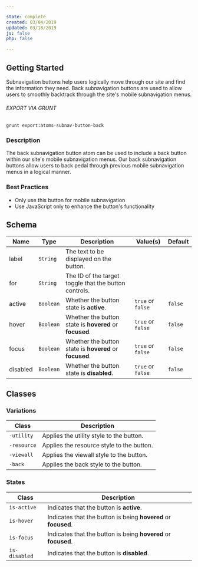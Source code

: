 ```yaml
---

state: complete
created: 03/04/2019
updated: 03/18/2019
js: false
php: false

---
```


## Getting Started

Subnavigation buttons help users logically move through our site and find the information they need. Back subnavigation buttons are used to allow users to smoothly backtrack through the site's mobile subnavigation menus.

###### EXPORT VIA GRUNT

```
grunt export:atoms-subnav-button-back
```


### Description

The back subnavigation button atom can be used to include a back button within our site's mobile subnavigation menus. Our back subnavigation buttons allow users to back pedal through previous mobile subnavigation menus in a logical manner.


### Best Practices

- Only use this button for mobile subnavigation
- Use JavaScript only to enhance the button's functionality


## Schema

| Name            | Type      | Description                                               | Value(s)                                | Default                 |
|-----------------|-----------|-----------------------------------------------------------|-----------------------------------------|-------------------------|
| label           | `String`  | The text to be displayed on the button.                   |                                         |                         |
| for             | `String`  | The ID of the target toggle that the button controls.     |                                         |                         |
| active          | `Boolean` | Whether the button state is **active**.                   | `true` or `false`                       | `false`                 |
| hover           | `Boolean` | Whether the button state is **hovered** or **focused**.   | `true` or `false`                       | `false`                 |
| focus           | `Boolean` | Whether the button state is **hovered** or **focused**.   | `true` or `false`                       | `false`                 |
| disabled        | `Boolean` | Whether the button state is **disabled**.                 | `true` or `false`                       | `false`                 |


## Classes

### Variations

| Class           | Description                                     |
|-----------------|-------------------------------------------------|
| `-utility`      | Applies the utility style to the button.        |
| `-resource`     | Applies the resource style to the button.       |
| `-viewall`      | Applies the viewall style to the button.        |
| `-back`         | Applies the back style to the button.           |

### States

| Class             | Description                                                           |
|-------------------|-----------------------------------------------------------------------|
| `is-active`       | Indicates that the button is **active**.                              |
| `is-hover`        | Indicates that the button is being **hovered** or **focused**.        |
| `is-focus`        | Indicates that the button is being **hovered** or **focused**.        |
| `is-disabled`     | Indicates that the button is **disabled**.                            |
